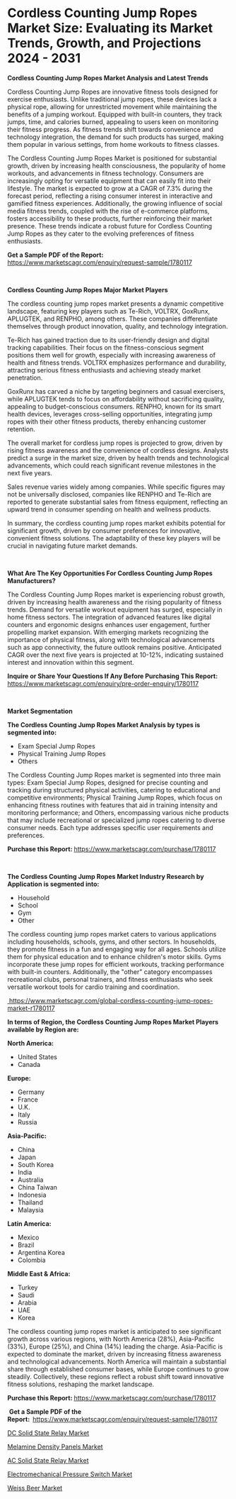 <p><h1>Cordless Counting Jump Ropes Market Size: Evaluating its Market Trends, Growth, and Projections 2024 - 2031</h1></p><p><strong>Cordless Counting Jump Ropes Market Analysis and Latest Trends</strong></p>
<p><p>Cordless Counting Jump Ropes are innovative fitness tools designed for exercise enthusiasts. Unlike traditional jump ropes, these devices lack a physical rope, allowing for unrestricted movement while maintaining the benefits of a jumping workout. Equipped with built-in counters, they track jumps, time, and calories burned, appealing to users keen on monitoring their fitness progress. As fitness trends shift towards convenience and technology integration, the demand for such products has surged, making them popular in various settings, from home workouts to fitness classes.</p><p>The Cordless Counting Jump Ropes Market is positioned for substantial growth, driven by increasing health consciousness, the popularity of home workouts, and advancements in fitness technology. Consumers are increasingly opting for versatile equipment that can easily fit into their lifestyle. The market is expected to grow at a CAGR of 7.3% during the forecast period, reflecting a rising consumer interest in interactive and gamified fitness experiences. Additionally, the growing influence of social media fitness trends, coupled with the rise of e-commerce platforms, fosters accessibility to these products, further reinforcing their market presence. These trends indicate a robust future for Cordless Counting Jump Ropes as they cater to the evolving preferences of fitness enthusiasts.</p></p>
<p><strong>Get a Sample PDF of the Report:&nbsp;</strong> <a href="https://www.marketscagr.com/enquiry/request-sample/1780117?utm_campaign=1177&utm_medium=2&utm_source=Github&utm_content=ia&utm_term=09102024&utm_id=cordless-counting-jump-ropes">https://www.marketscagr.com/enquiry/request-sample/1780117</a></p>
<p>&nbsp;</p>
<p><strong>Cordless Counting Jump Ropes Major Market Players</strong></p>
<p><p>The cordless counting jump ropes market presents a dynamic competitive landscape, featuring key players such as Te-Rich, VOLTRX, GoxRunx, APLUGTEK, and RENPHO, among others. These companies differentiate themselves through product innovation, quality, and technology integration.</p><p>Te-Rich has gained traction due to its user-friendly design and digital tracking capabilities. Their focus on the fitness-conscious segment positions them well for growth, especially with increasing awareness of health and fitness trends. VOLTRX emphasizes performance and durability, attracting serious fitness enthusiasts and achieving steady market penetration.</p><p>GoxRunx has carved a niche by targeting beginners and casual exercisers, while APLUGTEK tends to focus on affordability without sacrificing quality, appealing to budget-conscious consumers. RENPHO, known for its smart health devices, leverages cross-selling opportunities, integrating jump ropes with their other fitness products, thereby enhancing customer retention.</p><p>The overall market for cordless jump ropes is projected to grow, driven by rising fitness awareness and the convenience of cordless designs. Analysts predict a surge in the market size, driven by health trends and technological advancements, which could reach significant revenue milestones in the next five years.</p><p>Sales revenue varies widely among companies. While specific figures may not be universally disclosed, companies like RENPHO and Te-Rich are reported to generate substantial sales from fitness equipment, reflecting an upward trend in consumer spending on health and wellness products.</p><p>In summary, the cordless counting jump ropes market exhibits potential for significant growth, driven by consumer preferences for innovative, convenient fitness solutions. The adaptability of these key players will be crucial in navigating future market demands.</p></p>
<p>&nbsp;</p>
<p><strong>What Are The Key Opportunities For Cordless Counting Jump Ropes Manufacturers?</strong></p>
<p><p>The Cordless Counting Jump Ropes market is experiencing robust growth, driven by increasing health awareness and the rising popularity of fitness trends. Demand for versatile workout equipment has surged, especially in home fitness sectors. The integration of advanced features like digital counters and ergonomic designs enhances user engagement, further propelling market expansion. With emerging markets recognizing the importance of physical fitness, along with technological advancements such as app connectivity, the future outlook remains positive. Anticipated CAGR over the next five years is projected at 10-12%, indicating sustained interest and innovation within this segment.</p></p>
<p><strong>Inquire or Share Your Questions If Any Before Purchasing This Report:</strong> <a href="https://www.marketscagr.com/enquiry/pre-order-enquiry/1780117?utm_campaign=1177&utm_medium=2&utm_source=Github&utm_content=ia&utm_term=09102024&utm_id=cordless-counting-jump-ropes">https://www.marketscagr.com/enquiry/pre-order-enquiry/1780117</a></p>
<p>&nbsp;</p>
<p><strong>Market Segmentation</strong></p>
<p><strong>The Cordless Counting Jump Ropes Market Analysis by types is segmented into:</strong></p>
<p><ul><li>Exam Special Jump Ropes</li><li>Physical Training Jump Ropes</li><li>Others</li></ul></p>
<p><p>The Cordless Counting Jump Ropes market is segmented into three main types: Exam Special Jump Ropes, designed for precise counting and tracking during structured physical activities, catering to educational and competitive environments; Physical Training Jump Ropes, which focus on enhancing fitness routines with features that aid in training intensity and monitoring performance; and Others, encompassing various niche products that may include recreational or specialized jump ropes catering to diverse consumer needs. Each type addresses specific user requirements and preferences.</p></p>
<p><strong>Purchase this Report:&nbsp;</strong><a href="https://www.marketscagr.com/purchase/1780117?utm_campaign=1177&utm_medium=2&utm_source=Github&utm_content=ia&utm_term=09102024&utm_id=cordless-counting-jump-ropes">https://www.marketscagr.com/purchase/1780117</a></p>
<p>&nbsp;</p>
<p><strong>The Cordless Counting Jump Ropes Market Industry Research by Application is segmented into:</strong></p>
<p><ul><li>Household</li><li>School</li><li>Gym</li><li>Other</li></ul></p>
<p><p>The cordless counting jump ropes market caters to various applications including households, schools, gyms, and other sectors. In households, they promote fitness in a fun and engaging way for all ages. Schools utilize them for physical education and to enhance children's motor skills. Gyms incorporate these jump ropes for efficient workouts, tracking performance with built-in counters. Additionally, the "other" category encompasses recreational clubs, personal trainers, and fitness enthusiasts who seek versatile workout tools for cardio training and coordination.</p></p>
<p><a href="https://www.marketscagr.com/global-cordless-counting-jump-ropes-market-r1780117?utm_campaign=1177&utm_medium=2&utm_source=Github&utm_content=ia&utm_term=09102024&utm_id=cordless-counting-jump-ropes">&nbsp;https://www.marketscagr.com/global-cordless-counting-jump-ropes-market-r1780117</a></p>
<p><strong>In terms of Region, the Cordless Counting Jump Ropes Market Players available by Region are:</strong></p>
<p>
    <p> <strong> North America: </strong>
        <ul>
            <li>United States</li>
            <li>Canada</li>
        </ul>
        </p> 
    <p> <strong> Europe: </strong>
        <ul>
            <li>Germany</li>
            <li>France</li>
            <li>U.K.</li>
            <li>Italy</li>
            <li>Russia</li>
        </ul>
        </p> 
    <p> <strong> Asia-Pacific: </strong>
        <ul>
            <li>China</li>
            <li>Japan</li>
            <li>South Korea</li>
            <li>India</li>
            <li>Australia</li>
            <li>China Taiwan</li>
            <li>Indonesia</li>
            <li>Thailand</li>
            <li>Malaysia</li>
        </ul>
        </p> 
    <p> <strong> Latin America: </strong>
        <ul>
            <li>Mexico</li>
            <li>Brazil</li>
            <li>Argentina Korea</li>
            <li>Colombia</li>
        </ul>
        </p> 
    <p> <strong> Middle East & Africa: </strong>
        <ul>
            <li>Turkey</li>
            <li>Saudi</li>
            <li>Arabia</li>
            <li>UAE</li>
            <li>Korea</li>
        </ul>
    </p>
    </p>
<p><p>The cordless counting jump ropes market is anticipated to see significant growth across various regions, with North America (28%), Asia-Pacific (33%), Europe (25%), and China (14%) leading the charge. Asia-Pacific is expected to dominate the market, driven by increasing fitness awareness and technological advancements. North America will maintain a substantial share through established consumer bases, while Europe continues to grow steadily. Collectively, these regions reflect a robust shift toward innovative fitness solutions, reshaping the market landscape.</p></p>
<p><strong>Purchase this Report: </strong><a href="https://www.marketscagr.com/purchase/1780117?utm_campaign=1177&utm_medium=2&utm_source=Github&utm_content=ia&utm_term=09102024&utm_id=cordless-counting-jump-ropes">https://www.marketscagr.com/purchase/1780117</a></p>
<p>&nbsp;<strong>Get a Sample PDF of the Report:&nbsp;&nbsp;</strong><a href="https://www.marketscagr.com/enquiry/request-sample/1780117?utm_campaign=1177&utm_medium=2&utm_source=Github&utm_content=ia&utm_term=09102024&utm_id=cordless-counting-jump-ropes">https://www.marketscagr.com/enquiry/request-sample/1780117</a></p>
<p><strong></strong></p>
<p><p><a href="https://www.linkedin.com/pulse/dc-solid-state-relay-industry-sector-new-technologies-market-s6pvf?utm_campaign=1177&utm_medium=2&utm_source=Github&utm_content=ia&utm_term=09102024&utm_id=cordless-counting-jump-ropes">DC Solid State Relay Market</a></p><p><a href="https://github.com/CliffMedina6/Market-Research-Report-List-6/blob/main/melamine-density-panels-market.md?utm_campaign=1177&utm_medium=2&utm_source=Github&utm_content=ia&utm_term=09102024&utm_id=cordless-counting-jump-ropes">Melamine Density Panels Market</a></p><p><a href="https://www.linkedin.com/pulse/ac-solid-state-relay-market-shifts-strategic-analysis-2024-2031-0wruc?utm_campaign=1177&utm_medium=2&utm_source=Github&utm_content=ia&utm_term=09102024&utm_id=cordless-counting-jump-ropes">AC Solid State Relay Market</a></p><p><a href="https://www.linkedin.com/pulse/electromechanical-pressure-switch-market-size-share-analysis-7boje?trackingId=uUeeIz%2FAT9iSVowpON%2BsMA%3D%3D&utm_campaign=1177&utm_medium=2&utm_source=Github&utm_content=ia&utm_term=09102024&utm_id=cordless-counting-jump-ropes">Electromechanical Pressure Switch Market</a></p><p><a href="https://issuu.com/reportprime-2/docs/weiss-beer-market-size-2030.pptx_df7e26938036ca?utm_campaign=1177&utm_medium=2&utm_source=Github&utm_content=ia&utm_term=09102024&utm_id=cordless-counting-jump-ropes">Weiss Beer Market</a></p></p>